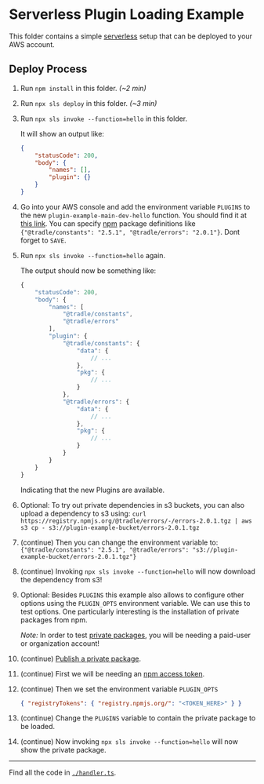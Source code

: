 # Serverless Plugin Loading Example

This folder contains a simple [serverless][] setup that can be deployed to your AWS account.

[serverless]: https://serverless.com

## Deploy Process

1. Run `npm install` in this folder. _(~2 min)_
2. Run `npx sls deploy` in this folder. _(~3 min)_
3. Run `npx sls invoke --function=hello` in this folder.

    It will show an output like:

    ```json
    {
        "statusCode": 200,
        "body": {
            "names": [],
            "plugin": {}
        }
    }
    ```

4. Go into your AWS console and add the environment variable `PLUGINS` to the new `plugin-example-main-dev-hello` function. You should find it at [this link][sls-fn]. You can specify [npm][] package definitions like `{"@tradle/constants": "2.5.1", "@tradle/errors": "2.0.1"}`. Dont forget to `SAVE`.

[sls-fn]: https://us-east-1.console.aws.amazon.com/lambda/home?region=us-east-1#/functions/plugin-example-main-dev-hello?tab=configure
[npm]: https://npmjs.com

5. Run `npx sls invoke --function=hello` again.

    The output should now be something like:

    ```js
    {
        "statusCode": 200,
        "body": {
            "names": [
                "@tradle/constants",
                "@tradle/errors"
            ],
            "plugin": {
                "@tradle/constants": {
                    "data": {
                        // ...
                    },
                    "pkg": {
                        // ...
                    }
                },
                "@tradle/errors": {
                    "data": {
                        // ...
                    },
                    "pkg": {
                        // ...
                    }
                }
            }
        }
    }
    ```

    Indicating that the new Plugins are available.
6. Optional: To try out private dependencies in s3 buckets, you can also upload a dependency to s3 using: `curl https://registry.npmjs.org/@tradle/errors/-/errors-2.0.1.tgz | aws s3 cp - s3://plugin-example-bucket/errors-2.0.1.tgz`
7. (continue) Then you can change the environment variable to: `{"@tradle/constants": "2.5.1", "@tradle/errors": "s3://plugin-example-bucket/errors-2.0.1.tgz"}`
8. (continue) Invoking `npx sls invoke --function=hello` will now download the dependency from s3!
9. Optional: Besides `PLUGINS` this example also allows to configure other options using the `PLUGIN_OPTS`
    environment variable. We can use this to test options. One particularly interesting is the installation
    of private packages from npm.
    
    _Note:_ In order to test [private packages][], you will be needing a paid-user or organization
    account!
10. (continue) [Publish a private package](https://docs.npmjs.com/creating-and-publishing-private-packages).
11. (continue) First we will be needing an [npm access token][access-token].
12. (continue) Then we set the environment variable `PLUGIN_OPTS`

    ```json
    { "registryTokens": { "registry.npmjs.org/": "<TOKEN_HERE>" } }
    ```
13. (continue) Change the `PLUGINS` variable to contain the private package to be loaded.
14. (continue) Now invoking `npx sls invoke --function=hello` will now show the private package.

[access-token]: https://docs.npmjs.com/creating-and-viewing-access-tokens
[private packages]: https://docs.npmjs.com/about-private-packages

---

Find all the code in [`./handler.ts`](./handler.ts).

